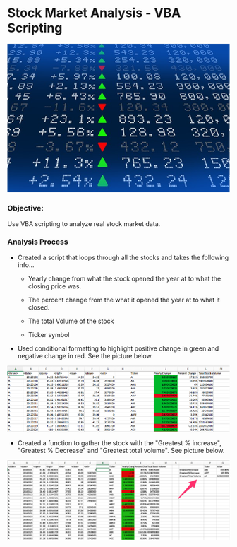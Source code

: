 # Stock Market Analysis - VBA Scripting

![stock Market](Images/stockmarket.jpg)

### Objective:

Use VBA scripting to analyze real stock market data. 


### Analysis Process

* Created a script that loops through all the stocks and takes the following info...

   * Yearly change from what the stock opened the year at to what the closing price was.

   * The percent change from the what it opened the year at to what it closed.

   * The total Volume of the stock

   * Ticker symbol

* Used conditional formatting to highlight positive change in green and negative change in red. See the picture below.

![cf](Images/cf.png)

* Created a function to gather the stock with the "Greatest % increase", "Greatest % Decrease" and "Greatest total volume". See picture below.

![hs](Images/hs.png)

